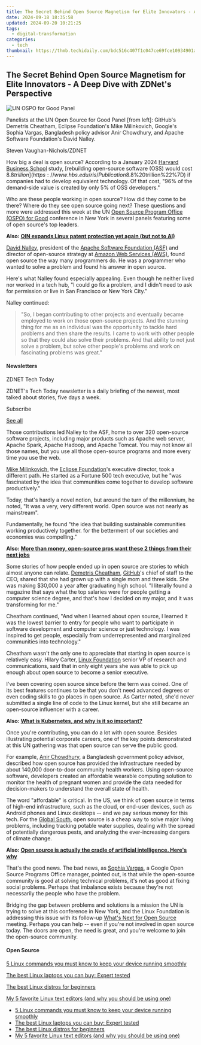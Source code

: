 ```yaml
---
title: The Secret Behind Open Source Magnetism for Elite Innovators - A Deep Dive with ZDNet's Perspective
date: 2024-09-18 18:35:58
updated: 2024-09-20 10:21:25
tags:
  - digital-transformation
categories:
  - tech
thumbnail: https://thmb.techidaily.com/bdc516c407f1c047ce69fce10934901af5b77e56306af6bf8cabd1b35043cc3e.jpg
---
```


## The Secret Behind Open Source Magnetism for Elite Innovators - A Deep Dive with ZDNet's Perspective

![UN OSPO for Good Panel](https://www.zdnet.com/a/img/resize/7c0af62b9ae6d201701c6f34cee2cfc0e3cbe31b/2024/07/11/54fa5933-f0f3-443d-8e09-08f1333e5359/un-ospo-for-good-panel.jpg?auto=webp&width=1280)

Panelists at the UN Open Source for Good Panel \[from left\]: GitHub's Demetris Cheatham, Eclipse Foundation's Mike Milinkovich, Google's Sophia Vargas, Bangladesh policy advisor Anir Chowdhury, and Apache Software Foundation's David Nalley.

Steven Vaughan-Nichols/ZDNET

How big a deal is open source? According to a January 2024 [Harvard Business School](https://www.hbs.edu/#link=%7B%22role%22:%22standard%22,%22href%22:%22https://www.hbs.edu/%22,%22target%22:%22%5Fblank%22,%22absolute%22:%22%22,%22linkText%22:%22Harvard%20Business%20School%22%7D) study, [rebuilding open-source software (OSS) would cost $8.8 trillion](https://www.hbs.edu/ris/Publication%20Files/24-038%5F51f8444f-502c-4139-8bf2-56eb4b65c58a.pdf#link=%7B%22role%22:%22standard%22,%22href%22:%22https://www.hbs.edu/ris/Publication%20Files/24-038%5F51f8444f-502c-4139-8bf2-56eb4b65c58a.pdf%22,%22target%22:%22%5Fblank%22,%22absolute%22:%22%22,%22linkText%22:%22rebuilding%20open-source%20software%20%28OSS%29%20would%20take%20$8.8%20trillion%22%7D) if companies had to develop equivalent technology. Of that cost, "96% of the demand-side value is created by only 5% of OSS developers."

Who are these people working in open source? How did they come to be there? Where do they see open source going next? These questions and more were addressed this week at the UN [Open Source Program Office (OSPO) for Good](https://www.un.org/techenvoy/content/ospos-good-2024) conference in New York in several panels featuring some of open source's top leaders.

**Also: [OIN expands Linux patent protection yet again (but not to AI)](https://www.zdnet.com/article/oin-expands-linux-patent-protection-yet-again-but-not-to-ai/)**

[David Nalley](https://www.linkedin.com/in/davidnalley/), president of the [Apache Software Foundation (ASF)](https://www.apache.org/) and director of open-source strategy at [Amazon Web Services (AWS)](https://buy.geni.us/Proxy.ashx?TSID=368250&GR%5FURL=https%3A%2F%2Faws.amazon.com%2F%3Ftag%3Dzd-buy-button-20%26ascsubtag%3D%5F%5FCOM%5FCLICK%5FID%5F%5F%7Ce07702f3-e038-4329-88eb-4fe91cd38a89%7Cdtp&dtb=1), found open source the way many programmers do. He was a programmer who wanted to solve a problem and found his answer in open source. 

Here's what Nalley found especially appealing. Even though he neither lived nor worked in a tech hub, "I could go fix a problem, and I didn't need to ask for permission or live in San Francisco or New York City."

Nalley continued:

> "So, I began contributing to other projects and eventually became employed to work on those open-source projects. And the stunning thing for me as an individual was the opportunity to tackle hard problems and then share the results. I came to work with other people so that they could also solve their problems. And that ability to not just solve a problem, but solve other people's problems and work on fascinating problems was great." 

#### Newsletters

ZDNET Tech Today

ZDNET's Tech Today newsletter is a daily briefing of the newest, most talked about stories, five days a week.

 Subscribe

[See all](https://www.zdnet.com/newsletters/)

Those contributions led Nalley to the ASF, home to over 320 open-source software projects, including major products such as Apache web server, Apache Spark, Apache Hadoop, and Apache Tomcat. You may not know all those names, but you use all those open-source programs and more every time you use the web. 

[Mike Milinkovich](https://www.linkedin.com/in/mikemilinkovich/?originalSubdomain=ca), the [Eclipse Foundation](https://www.eclipse.org/org/foundation/)'s executive director, took a different path. He started as a Fortune 500 tech executive, but he "was fascinated by the idea that communities come together to develop software productively."

Today, that's hardly a novel notion, but around the turn of the millennium, he noted, "It was a very, very different world. Open source was not nearly as mainstream". 

Fundamentally, he found "the idea that building sustainable communities working productively together. for the betterment of our societies and economies was compelling."

**Also: [More than money, open-source pros want these 2 things from their next jobs](https://www.zdnet.com/home-and-office/work-life/more-than-money-open-source-pros-want-these-2-things-from-their-next-jobs/)**

Some stories of how people ended up in open source are stories to which almost anyone can relate. [Demetris Cheatham](https://www.linkedin.com/in/dwcheatham/), [GitHub](https://github.com/)'s chief of staff to the CEO, shared that she had grown up with a single mom and three kids. She was making $30,000 a year after graduating high school. "I literally found a magazine that says what the top salaries were for people getting a computer science degree, and that's how I decided on my major, and it was transforming for me."

Cheatham continued, "And when I learned about open source, I learned it was the lowest barrier to entry for people who want to participate in software development and computer science or just technology. I was inspired to get people, especially from underrepresented and marginalized communities into technology."

Cheatham wasn't the only one to appreciate that starting in open source is relatively easy. Hilary Carter, [Linux Foundation](https://www.linuxfoundation.org/) senior VP of research and communications, said that in only eight years she was able to pick up enough about open source to become a senior executive.

I've been covering open source since before the term was coined. One of its best features continues to be that you don't need advanced degrees or even coding skills to go places in open source. As Carter noted, she'd never submitted a single line of code to the Linux kernel, but she still became an open-source influencer with a career.

**Also: [What is Kubernetes, and why is it so important?](https://www.zdnet.com/article/what-is-kubernetes-and-why-is-it-so-important/)**

Once you're contributing, you can do a lot with open source. Besides illustrating potential corporate careers, one of the key points demonstrated at this UN gathering was that open source can serve the public good. 

For example, [Anir Chowdhury](https://www.linkedin.com/in/anirchowdhury/), a Bangladesh government policy advisor, described how open source has provided the infrastructure needed by about 140,000 door-to-door community health workers. Using open-source software, developers created an affordable wearable computing solution to monitor the health of pregnant women and provide the data needed for decision-makers to understand the overall state of health.

The word "affordable" is critical. In the US, we think of open source in terms of high-end infrastructure, such as the cloud, or end-user devices, such as Android phones and Linux desktops -- and we pay serious money for this tech. For the [Global South](https://globalsouthstudies.as.virginia.edu/what-is-global-south), open source is a cheap way to solve major living problems, including tracking potable water supplies, dealing with the spread of potentially dangerous pests, and analyzing the ever-increasing dangers of climate change. 

**Also: [Open source is actually the cradle of artificial intelligence. Here's why](https://www.zdnet.com/article/why-open-source-is-the-cradle-of-artificial-intelligence/)**

That's the good news. The bad news, as [Sophia Vargas](https://www.linkedin.com/in/sophia-vargas-54608220/), a Google Open Source Programs Office manager, pointed out, is that while the open-source community is good at solving technical problems, it's not as good at fixing social problems. Perhaps that imbalance exists because they're not necessarily the people who have the problem. 

Bridging the gap between problems and solutions is a mission the UN is trying to solve at this conference in New York, and the Linux Foundation is addressing this issue with its follow-up [What's Next for Open Source](https://events.linuxfoundation.org/whatsnext4oss/) meeting. Perhaps you can help -- even if you're not involved in open source today. The doors are open, the need is great, and you're welcome to join the open-source community. 

#### Open Source

[5 Linux commands you must know to keep your device running smoothly](https://www.zdnet.com/article/5-linux-commands-you-must-know-to-keep-your-device-running-smoothly/ "5 Linux commands you must know to keep your device running smoothly")

[The best Linux laptops you can buy: Expert tested](https://www.zdnet.com/article/best-linux-laptop/ "The best Linux laptops you can buy: Expert tested")

[The best Linux distros for beginners](https://www.zdnet.com/article/best-linux-desktops-for-beginners/ "The best Linux distros for beginners")

[My 5 favorite Linux text editors (and why you should be using one)](https://www.zdnet.com/article/my-favorite-linux-text-editors-and-why-you-should-be-using-one/ "My 5 favorite Linux text editors (and why you should be using one)")

* [5 Linux commands you must know to keep your device running smoothly](https://www.zdnet.com/article/5-linux-commands-you-must-know-to-keep-your-device-running-smoothly/ "5 Linux commands you must know to keep your device running smoothly")
* [The best Linux laptops you can buy: Expert tested](https://www.zdnet.com/article/best-linux-laptop/ "The best Linux laptops you can buy: Expert tested")
* [The best Linux distros for beginners](https://www.zdnet.com/article/best-linux-desktops-for-beginners/ "The best Linux distros for beginners")
* [My 5 favorite Linux text editors (and why you should be using one)](https://www.zdnet.com/article/my-favorite-linux-text-editors-and-why-you-should-be-using-one/ "My 5 favorite Linux text editors (and why you should be using one)")

<ins class="adsbygoogle"
     style="display:block"
     data-ad-format="autorelaxed"
     data-ad-client="ca-pub-7571918770474297"
     data-ad-slot="1223367746"></ins>



<ins class="adsbygoogle"
     style="display:block"
     data-ad-client="ca-pub-7571918770474297"
     data-ad-slot="8358498916"
     data-ad-format="auto"
     data-full-width-responsive="true"></ins>
